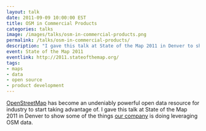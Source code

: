 ```yaml
---
layout: talk
date: 2011-09-09 10:00:00 EST
title: OSM in Commercial Products
categories: talks
image: /images/talks/osm-in-commercial-products.png
permalink: /talks/osm-in-commercial-products/
description: "I gave this talk at State of the Map 2011 in Denver to show some of the things Spatial Networks is doing leveraging OSM data."
event: State of the Map 2011
eventlink: http://2011.stateofthemap.org/
tags:
- maps
- data
- open source
- product development
---
```


[OpenStreetMap](http://openstreetmap.org/) has become an undeniably powerful open data resource for industry to start taking advantage of. I gave this talk at State of the Map 2011 in Denver to show some of the things [our company](http://spatialnetworks.com/) is doing leveraging OSM data.

<script async class="speakerdeck-embed" data-id="4efcd13156cca3004900c7cd" data-ratio="1.3333333333333333" src="//speakerdeck.com/assets/embed.js"></script>
